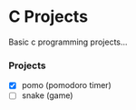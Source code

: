 # C Projects
Basic c programming projects...

### Projects
- [x] pomo (pomodoro timer)
- [ ] snake (game)
